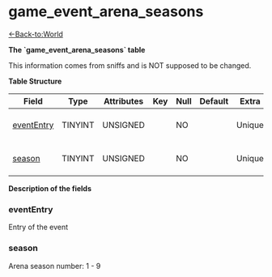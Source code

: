 # game\_event\_arena\_seasons

[<-Back-to:World](database-world)

**The \`game\_event\_arena\_seasons\` table**

This information comes from sniffs and is NOT supposed to be changed.

**Table Structure**

| Field           | Type    | Attributes | Key | Null | Default | Extra  | Comment                  |
| --------------- | ------- | ---------- | --- | ---- | ------- | ------ | ------------------------ |
| [eventEntry][1] | TINYINT | UNSIGNED   |     | NO   |         | Unique | Entry of the game event. |
| [season][2]     | TINYINT | UNSIGNED   |     | NO   |         | Unique | Arena season number      |

[1]: #evententry
[2]: #season

**Description of the fields**

### eventEntry

Entry of the event

### season

Arena season number: 1 - 9
